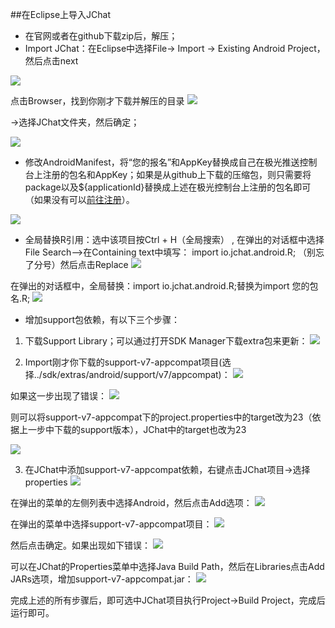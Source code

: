 ##在Eclipse上导入JChat

- 在官网或者在github下载zip后，解压；
- Import JChat：在Eclipse中选择File-> Import -> Existing Android Project，然后点击next

![](https://github.com/KenChoi1992/SomeArticles/blob/master/screenshots/import.PNG)

点击Browser，找到你刚才下载并解压的目录
![](https://github.com/KenChoi1992/SomeArticles/blob/master/screenshots/import2.PNG)

->选择JChat文件夹，然后确定；

![](https://github.com/KenChoi1992/SomeArticles/blob/master/screenshots/QQ%CD%BC%C6%AC20160504112620.png)

- 修改AndroidManifest，将“您的报名”和AppKey替换成自己在极光推送控制台上注册的包名和AppKey；如果是从github上下载的压缩包，则只需要将package以及${applicationId}替换成上述在极光控制台上注册的包名即可（如果没有可以[前往注册](https://www.jpush.cn/)）。

![](https://github.com/KenChoi1992/SomeArticles/blob/master/screenshots/QQ%CD%BC%C6%AC20160504112150.png)

- 全局替换R引用：选中该项目按Ctrl + H（全局搜索） , 在弹出的对话框中选择File Search-->在Containing text中填写：
import io.jchat.android.R; （别忘了分号）然后点击Replace
![](https://github.com/KenChoi1992/SomeArticles/blob/master/screenshots/replace.png)

在弹出的对话框中，全局替换：import io.jchat.android.R;替换为import 您的包名.R;
![](https://github.com/KenChoi1992/SomeArticles/blob/master/screenshots/replace2.png)

- 增加support包依赖，有以下三个步骤：
 1. 下载Support Library；可以通过打开SDK Manager下载extra包来更新：
 ![](https://github.com/KenChoi1992/SomeArticles/blob/master/screenshots/QQ%CD%BC%C6%AC20160504112751.png) 

 2. Import刚才你下载的support-v7-appcompat项目(选择../sdk/extras/android/support/v7/appcompat)：
 ![](https://github.com/KenChoi1992/SomeArticles/blob/master/screenshots/import4.PNG)

 如果这一步出现了错误：
 ![](https://github.com/KenChoi1992/SomeArticles/blob/master/screenshots/cuowu1.PNG)
 
 则可以将support-v7-appcompat下的project.properties中的target改为23（依据上一步中下载的support版本），JChat中的target也改为23
 
 ![](https://github.com/KenChoi1992/SomeArticles/blob/master/screenshots/project.properties.PNG)
 
 3. 在JChat中添加support-v7-appcompat依赖，右键点击JChat项目->选择properties
 ![](https://github.com/KenChoi1992/SomeArticles/blob/master/screenshots/QQ%CD%BC%C6%AC20160504111420.png)

 在弹出的菜单的左侧列表中选择Android，然后点击Add选项：
 ![](https://github.com/KenChoi1992/SomeArticles/blob/master/screenshots/QQ%CD%BC%C6%AC20160504111454.png)
 
 在弹出的菜单中选择support-v7-appcompat项目：
 ![](https://github.com/KenChoi1992/SomeArticles/blob/master/screenshots/QQ%CD%BC%C6%AC20160504111521.png)
 
 然后点击确定。如果出现如下错误：
 ![](https://github.com/KenChoi1992/SomeArticles/blob/master/screenshots/cuowu.png)
 
 可以在JChat的Properties菜单中选择Java Build Path，然后在Libraries点击Add JARs选项，增加support-v7-appcompat.jar：
 ![](https://github.com/KenChoi1992/SomeArticles/blob/master/screenshots/cuowu2.png)
 
完成上述的所有步骤后，即可选中JChat项目执行Project->Build Project，完成后运行即可。
